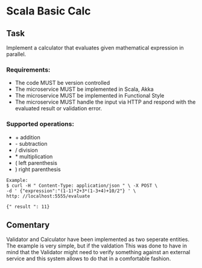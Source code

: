 # Scala Basic Calc


## Task
Implement a calculator that evaluates given mathematical
expression in parallel.
### Requirements:
 - The code MUST be version controlled
 - The microservice MUST be implemented in Scala, Akka
 - The microservice MUST be implemented in Functional Style
 - The microservice MUST handle the input via HTTP and
respond with the evaluated result or validation error.

### Supported operations:
- \+ addition
- \- subtraction
- \/ division
- \* multiplication
- \( left parenthesis
- \) right parenthesis

```
Example:
$ curl -H " Content-Type: application/json " \ -X POST \
-d ' {"expression":"(1-1)*2+3*(1-3+4)+10/2"} ' \
http: //localhost:5555/evaluate

{" result ": 11}
```

## Comentary
Validator and Calculator have been implemented as two seperate entities. The example is very simple, but if the valdation
This was done to have in mind that the Validator might need to verify something against an external service and this system allows to do that in a comfortable fashion.


